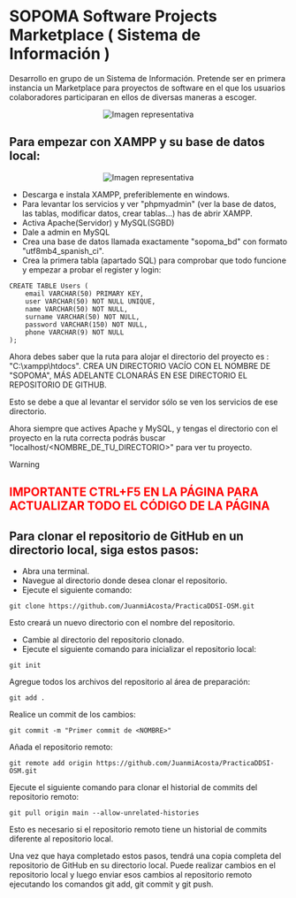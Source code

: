 # SOPOMA Software Projects Marketplace ( Sistema de Información )
Desarrollo en grupo de un Sistema de Información. Pretende ser en primera instancia un Marketplace para proyectos de software en el que los usuarios colaboradores participaran en ellos de diversas maneras a escoger.

<p align="center">
  <img src="https://github.com/JuanmiAcosta/PracticaDDSI-OSM/blob/main/icon/logo.png?raw=true" alt="Imagen representativa">
</p>

## Para empezar con XAMPP y su base de datos local:

<p align="center">
  <img src="https://github.com/JuanmiAcosta/SOPOMA_Software_Projects_Marketplace/blob/main/xampp.png?raw=true" alt="Imagen representativa">
</p>


<ul>
<li>Descarga e instala XAMPP, preferiblemente en windows.</li>
<li>Para levantar los servicios y ver "phpmyadmin" (ver la base de datos, las tablas, modificar datos, crear tablas...) has de abrir XAMPP.</li>
<li>Activa Apache(Servidor) y MySQL(SGBD)</li>
<li>Dale a admin en MySQL</li>
<li>Crea una base de datos llamada exactamente "sopoma_bd" con formato "utf8mb4_spanish_ci".</li>
<li>Crea la primera tabla (apartado SQL) para comprobar que todo funcione y empezar a probar el register y login:</li>
</ul>

```
CREATE TABLE Users (
    email VARCHAR(50) PRIMARY KEY,
    user VARCHAR(50) NOT NULL UNIQUE,
    name VARCHAR(50) NOT NULL,
    surname VARCHAR(50) NOT NULL,
    password VARCHAR(150) NOT NULL,
    phone VARCHAR(9) NOT NULL
);
```

Ahora debes saber que la ruta para alojar el directorio del proyecto es : "C:\xampp\htdocs". CREA UN DIRECTORIO VACÍO CON EL NOMBRE DE "SOPOMA", MÁS ADELANTE CLONARÁS EN ESE DIRECTORIO EL REPOSITORIO DE GITHUB.

Esto se debe a que al levantar el servidor sólo se ven los servicios de ese directorio.

Ahora siempre que actives Apache y MySQL, y tengas el directorio con el proyecto en la ruta correcta podrás buscar "localhost/<NOMBRE_DE_TU_DIRECTORIO>" para ver tu proyecto.

> [!WARNING]
> <h2 style="color:red; font-weight:bold;">IMPORTANTE CTRL+F5 EN LA PÁGINA PARA ACTUALIZAR TODO EL CÓDIGO DE LA PÁGINA</h2>

## Para clonar el repositorio de GitHub en un directorio local, siga estos pasos:

<ul>
<li>Abra una terminal.</li>
<li>Navegue al directorio donde desea clonar el repositorio.</li>
<li>Ejecute el siguiente comando:</li>
</ul>

```
git clone https://github.com/JuanmiAcosta/PracticaDDSI-OSM.git
```

Esto creará un nuevo directorio con el nombre del repositorio.
<ul>
<li>Cambie al directorio del repositorio clonado.</li>
<li>Ejecute el siguiente comando para inicializar el repositorio local:</li>
</ul>

```
git init
```

Agregue todos los archivos del repositorio al área de preparación:

```
git add .
```

Realice un commit de los cambios:

```
git commit -m "Primer commit de <NOMBRE>"
```

Añada el repositorio remoto:

```
git remote add origin https://github.com/JuanmiAcosta/PracticaDDSI-OSM.git
```

Ejecute el siguiente comando para clonar el historial de commits del repositorio remoto:

```
git pull origin main --allow-unrelated-histories
```

Esto es necesario si el repositorio remoto tiene un historial de commits diferente al repositorio local.


Una vez que haya completado estos pasos, tendrá una copia completa del repositorio de GitHub en su directorio local. Puede realizar cambios en el repositorio local y luego enviar esos cambios al repositorio remoto ejecutando los comandos git add, git commit y git push.
